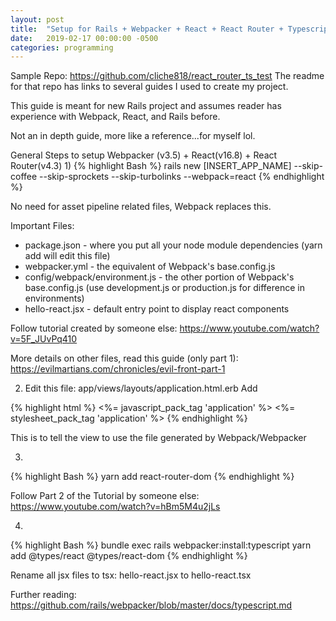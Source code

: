 ```yaml
---
layout: post
title:  "Setup for Rails + Webpacker + React + React Router + Typescript"
date:   2019-02-17 00:00:00 -0500
categories: programming
---
```


Sample Repo: https://github.com/cliche818/react_router_ts_test
The readme for that repo has links to several guides I used to create my project.

This guide is meant for new Rails project and assumes reader has experience with Webpack, React, and Rails before.

Not an in depth guide, more like a reference...for myself lol.

General Steps to setup Webpacker (v3.5) + React(v16.8) + React Router(v4.3)
1) 
{% highlight Bash %}
rails new [INSERT_APP_NAME] --skip-coffee --skip-sprockets --skip-turbolinks --webpack=react
{% endhighlight %}

No need for asset pipeline related files, Webpack replaces this.

Important Files:

- package.json - where you put all your node module dependencies (yarn add will edit this file)
- webpacker.yml - the equivalent of Webpack's base.config.js
- config/webpack/environment.js - the other portion of Webpack's base.config.js (use development.js or production.js for difference in environments)
- hello-react.jsx - default entry point to display react components

Follow tutorial created by someone else: <https://www.youtube.com/watch?v=5F_JUvPq410>

More details on other files, read this guide (only part 1): <https://evilmartians.com/chronicles/evil-front-part-1>

2) Edit this file:  app/views/layouts/application.html.erb
Add

{% highlight html %}
  <%= javascript_pack_tag 'application' %>
  <%= stylesheet_pack_tag 'application' %>
{% endhighlight %}

This is to tell the view to use the file generated by Webpack/Webpacker

3) 
{% highlight Bash %}
yarn add react-router-dom
{% endhighlight %}


Follow Part 2 of the Tutorial by someone else: <https://www.youtube.com/watch?v=hBm5M4u2jLs>

4)
{% highlight Bash %}
bundle exec rails webpacker:install:typescript
yarn add @types/react @types/react-dom
{% endhighlight %}

Rename all jsx files to tsx: hello-react.jsx to hello-react.tsx

Further reading: <https://github.com/rails/webpacker/blob/master/docs/typescript.md>